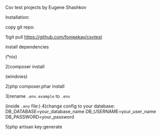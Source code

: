 Csv test projects by Eugene Shashkov

Installation:

copy git repo:

1)git pull https://github.com/fonjeekay/csvtest

install dependencies

(*nix)

2)composer install


(windows)


2)php composer.phar install

3)rename `.env.example` to `.env`

(inside `.env` file:)
4)change config to your database:
DB_DATABASE=your_database_name
DB_USERNAME=your_user_name
DB_PASSWORD=your_password

5)php artisan key:generate

